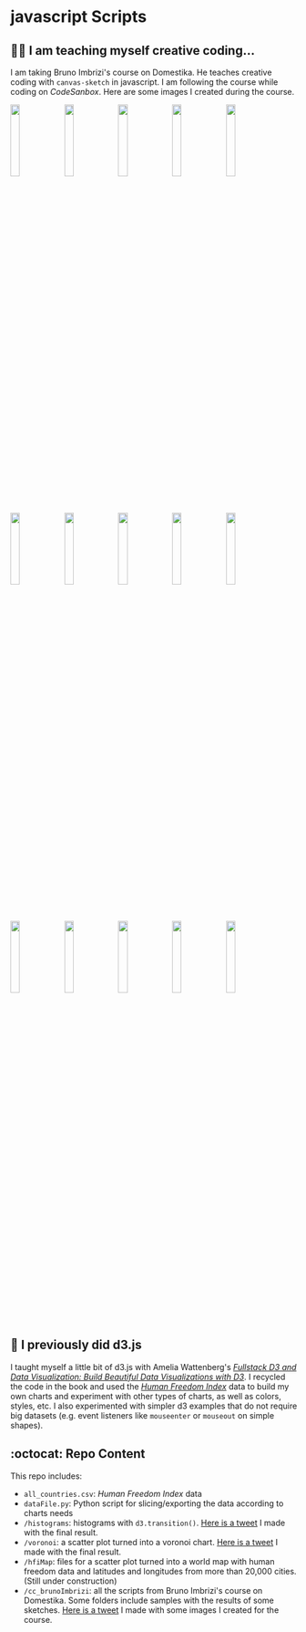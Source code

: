 # javascript Scripts

## :woman_student: I am teaching myself creative coding...
I am taking Bruno Imbrizi's course on Domestika. He teaches creative coding with `canvas-sketch` in javascript. I am following the course while coding on *CodeSanbox*. Here are some images I created during the course.

<img src="https://github.com/glosophy/javascript/blob/main/cc_brunoImbrizi/coloring/download%20(11).png" width="18%"></img> <img src="https://github.com/glosophy/javascript/blob/main/cc_brunoImbrizi/coloring/download%20(13).png" width="18%"></img> <img src="https://github.com/glosophy/javascript/blob/main/cc_brunoImbrizi/coloring/download%20(14).png" width="18%"></img> <img src="https://github.com/glosophy/javascript/blob/main/cc_brunoImbrizi/coloring/download%20(15).png" width="18%"></img> <img src="https://github.com/glosophy/javascript/blob/main/cc_brunoImbrizi/coloring/download%20(2).png" width="18%"></img>

<img src="https://github.com/glosophy/javascript/blob/main/cc_brunoImbrizi/masking/images/download%20(39).png" width="18%"></img> <img src="https://github.com/glosophy/javascript/blob/main/cc_brunoImbrizi/masking/images/download%20(40).png" width="18%"></img> <img src="https://github.com/glosophy/javascript/blob/main/cc_brunoImbrizi/masking/images/download%20(48).png" width="18%"></img> <img src="https://github.com/glosophy/javascript/blob/main/cc_brunoImbrizi/masking/images/download%20(51).png" width="18%"></img> <img src="https://github.com/glosophy/javascript/blob/main/cc_brunoImbrizi/masking/images/download%20(52).png" width="18%"></img>

<img src="https://github.com/glosophy/javascript/blob/main/cc_brunoImbrizi/coloring/blue.png" width="18%"></img> <img src="https://github.com/glosophy/javascript/blob/main/cc_brunoImbrizi/coloring/pink.png" width="18%"></img> <img src="https://github.com/glosophy/javascript/blob/main/cc_brunoImbrizi/coloring/green.png" width="18%"></img> <img src="https://github.com/glosophy/javascript/blob/main/cc_brunoImbrizi/coloring/purple.png" width="18%"></img> <img src="https://github.com/glosophy/javascript/blob/main/cc_brunoImbrizi/coloring/yellow.png" width="18%"></img>

## :dizzy: I previously did d3.js
I taught myself a little bit of d3.js with Amelia Wattenberg's [*Fullstack D3 and Data Visualization: Build Beautiful Data Visualizations with D3*](https://www.amazon.com/Fullstack-Data-Visualization-beautiful-visualizations/dp/0991344650#:~:text=Fullstack%20D3%20and%20Data%20Visualization,9780991344659%3A%20Amazon.com%3A%20Books). I recycled the code in the book and used the [*Human Freedom Index*](https://www.cato.org/human-freedom-index/2021) data to build my own charts and experiment with other types of charts, as well as colors, styles, etc. I also experimented with simpler d3 examples that do not require big datasets (e.g. event listeners like `mouseenter` or `mouseout` on simple shapes).

## :octocat: Repo Content
This repo includes:
* `all_countries.csv`: *Human Freedom Index* data
* `dataFile.py`: Python script for slicing/exporting the data according to charts needs
* `/histograms`: histograms with `d3.transition()`. [Here is a tweet](https://twitter.com/gsutters/status/1481422689940217861?s=20) I made with the final result.
* `/voronoi`: a scatter plot turned into a voronoi chart. [Here is a tweet](https://twitter.com/gsutters/status/1483243151796154373?s=20) I made with the final result.
* `/hfiMap`: files for a scatter plot turned into a world map with human freedom data and latitudes and longitudes from more than 20,000 cities. (Still under construction)
* `/cc_brunoImbrizi`: all the scripts from Bruno Imbrizi's course on Domestika. Some folders include samples with the results of some sketches. [Here is a tweet](https://twitter.com/gsutters/status/1552837474182905857?s=20&t=uXN_JSwPcPkgDaWQd3xP6A) I made with some images I created for the course.
